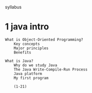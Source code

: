 
syllabus


# 1 java intro

    What is Object-Oriented Programming?
        Key concepts
        Major principles
        Benefits

    What is Java?
        Why do we study Java
        The Java Write-Compile-Run Process
        Java platform
        My first program 
        
        (1-21)

